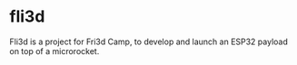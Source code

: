# fli3d
Fli3d is a project for Fri3d Camp, to develop and launch an ESP32 payload on top of a microrocket.